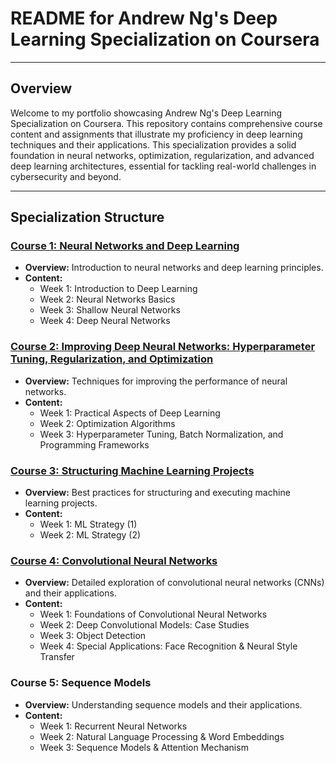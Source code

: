 # README for Andrew Ng's Deep Learning Specialization on Coursera

---

## Overview

Welcome to my portfolio showcasing Andrew Ng's Deep Learning Specialization on Coursera. This repository contains comprehensive course content and assignments that illustrate my proficiency in deep learning techniques and their applications. This specialization provides a solid foundation in neural networks, optimization, regularization, and advanced deep learning architectures, essential for tackling real-world challenges in cybersecurity and beyond.

---

## Specialization Structure

### [Course 1: Neural Networks and Deep Learning](https://github.com/rexcoleman/Stanford_DeepLearningAI_DeepLearningSpecialization/tree/main/Course1_NeuralNetworks%26DeepLearning)
- **Overview:** Introduction to neural networks and deep learning principles.
- **Content:**
  - Week 1: Introduction to Deep Learning
  - Week 2: Neural Networks Basics
  - Week 3: Shallow Neural Networks
  - Week 4: Deep Neural Networks

### [Course 2: Improving Deep Neural Networks: Hyperparameter Tuning, Regularization, and Optimization](https://github.com/rexcoleman/Stanford_DeepLearningAI_DeepLearningSpecialization/tree/main/Course2_ImprovingDeepNeuralNetworks_HyperparameterTuningRegularizationAndOptimization)
- **Overview:** Techniques for improving the performance of neural networks.
- **Content:**
  - Week 1: Practical Aspects of Deep Learning
  - Week 2: Optimization Algorithms
  - Week 3: Hyperparameter Tuning, Batch Normalization, and Programming Frameworks

### [Course 3: Structuring Machine Learning Projects](https://github.com/rexcoleman/Stanford_DeepLearningAI_DeepLearningSpecialization/tree/main/Course3_StructuringMachineLearningProjects/C3_LectureSlides)
- **Overview:** Best practices for structuring and executing machine learning projects.
- **Content:**
  - Week 1: ML Strategy (1)
  - Week 2: ML Strategy (2)

### [Course 4: Convolutional Neural Networks](https://github.com/rexcoleman/Stanford_DeepLearningAI_DeepLearningSpecialization/tree/main/Course4_ConvolutionalNeuralNetworks)
- **Overview:** Detailed exploration of convolutional neural networks (CNNs) and their applications.
- **Content:**
  - Week 1: Foundations of Convolutional Neural Networks
  - Week 2: Deep Convolutional Models: Case Studies
  - Week 3: Object Detection
  - Week 4: Special Applications: Face Recognition & Neural Style Transfer

### Course 5: Sequence Models
- **Overview:** Understanding sequence models and their applications.
- **Content:**
  - Week 1: Recurrent Neural Networks
  - Week 2: Natural Language Processing & Word Embeddings
  - Week 3: Sequence Models & Attention Mechanism

